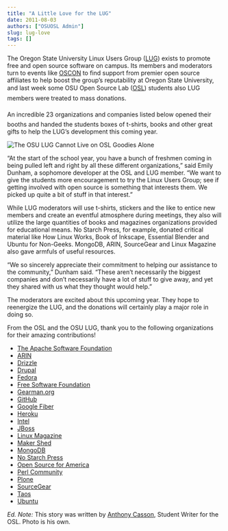 ```yaml
---
title: "A Little Love for the LUG"
date: 2011-08-03
authors: ["OSUOSL Admin"]
slug: lug-love
tags: []
---
```


The Oregon State University Linux Users Group ([LUG](http://lug.oregonstate.edu/)) exists to promote free and open
source software on campus. Its members and moderators turn to events like [OSCON](http://oscon.com/) to find support
from premier open source affiliates to help boost the group’s reputability at Oregon State University, and last week
some OSU Open Source Lab ([OSL](/)) students also LUG members were treated to mass donations.

An incredible 23 organizations and companies listed below opened their booths and handed the students boxes of t-shirts,
books and other great gifts to help the LUG’s development this coming year.

![The OSU LUG Cannot Live on OSL Goodies Alone](/images/swag_osl.jpg#center)

“At the start of the school year, you have a bunch of freshmen coming in being pulled left and right by all these
different organizations,” said Emily Dunham, a sophomore developer at the OSL and LUG member. “We want to give the
students more encouragement to try the Linux Users Group; see if getting involved with open source is something that
interests them. We picked up quite a bit of stuff in that interest.”

While LUG moderators will use t-shirts, stickers and the like to entice new members and create an eventful atmosphere
during meetings, they also will utilize the large quantities of books and magazines organizations provided for
educational means. No Starch Press, for example, donated critical material like How Linux Works, Book of Inkscape,
Essential Blender and Ubuntu for Non-Geeks. MongoDB, ARIN, SourceGear and Linux Magazine also gave armfuls of useful
resources.

“We so sincerely appreciate their commitment to helping our assistance to the community,” Dunham said. “These aren’t
necessarily the biggest companies and don’t necessarily have a lot of stuff to give away, and yet they shared with us
what they thought would help.”

The moderators are excited about this upcoming year. They hope to reenergize the LUG, and the donations will certainly
play a major role in doing so.

From the OSL and the OSU LUG, thank you to the following organizations for their amazing contributions!

- [The Apache Software Foundation](http://www.apache.org/)
- [ARIN](https://www.arin.net/)
- [Drizzle](http://www.drizzle.org/)
- [Drupal](http://drupal.org/)
- [Fedora](http://fedoraproject.org/)
- [Free Software Foundation](http://www.fsf.org/)
- [Gearman.org](http://gearman.org/)
- [GitHub](https://github.com/)
- [Google Fiber](http://www.google.com/appserve/fiberrfi/)
- [Heroku](http://www.heroku.com/)
- [Intel](http://www.intel.com/content/www/us/en/homepage.html)
- [JBoss](http://www.jboss.org/)
- [Linux Magazine](http://www.linux-mag.com/)
- [Maker Shed](http://www.makershed.com/)
- [MongoDB](http://mariadb.org/%3EMariaDB%3C/a%3E%3C/li%3E%3Cli%3E%3Ca%20href=)
- [No Starch Press](http://nostarch.com/)
- [Open Source for America](http://opensourceforamerica.org/)
- [Perl Community](http://www.perl.org/community.html)
- [Plone](http://plone.org/)
- [SourceGear](http://www.sourcegear.com/)
- [Taos](http://www.taos.com/)
- [Ubuntu](http://www.ubuntu.com/)

_Ed. Note:_ This story was written by [Anthony Casson](http://twitter.com/ascasson), Student Writer for the OSL. Photo
is his own.
